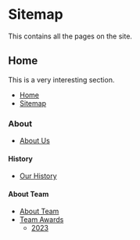# Sitemap

This contains all the pages on the site.

## Home

This is a very interesting section.

- [Home](index.md)
- [Sitemap](sitemap.md)

### About

- [About Us](about/index.md)

#### History

- [Our History](/about_history.md)

#### About Team

- [About Team](about_team.md)
- [Team Awards](about_team_awards.md)
    - [2023](about_team_awards_2023.md)
